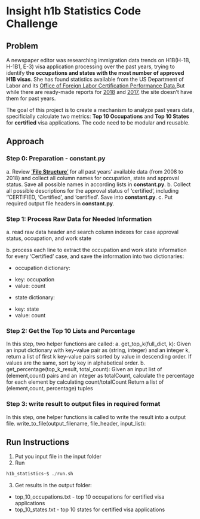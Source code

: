 
# Insight h1b Statistics Code Challenge
## Problem

A newspaper editor was researching immigration data trends on H1B(H-1B, H-1B1, E-3) visa application processing over the past years, trying to identify **the occupations and states with the most number of approved H1B visas**. She has found statistics available from the US Department of Labor and its [Office of Foreign Labor Certification Performance Data.]( https://www.foreignlaborcert.doleta.gov/performancedata.cfm#dis)But while there are ready-made reports for [2018](https://www.foreignlaborcert.doleta.gov/pdf/PerformanceData/2018/H-1B_Selected_Statistics_FY2018_Q4.pdf) and [2017](https://www.foreignlaborcert.doleta.gov/pdf/PerformanceData/2017/H-1B_Selected_Statistics_FY2017.pdf), the site doesn’t have them for past years.

The goal of this project is to create a mechanism to analyze past years data, specificially calculate two metrics: **Top 10 Occupations** and **Top 10 States** for **certified** visa applications. The code need to be modular and reusable.

## Approach

### Step 0: Preparation - constant.py
a. Review [’**File Structure**’](https://www.foreignlaborcert.doleta.gov/performancedata.cfm#dis) for all past years’ available data (from 2008 to 2018) and collect all column names for occupation, state and approval status. Save all possible names in according lists in **constant.py**.
b. Collect all possible descriptions for the approval status of ‘certified’, including ‘’CERTIFIED, ‘Certified’, and ‘certified’. Save into **constant.py**. 
c. Put required output file headers in **constant.py**.
 
### Step 1: Process Raw Data for Needed Information
a. read raw data header and search column indexes for case approval status, occupation, and work state

b. process each line to extract the occupation and work state information for every ‘Certified’ case, and save the information into two dictionaries:
* occupation dictionary: 
- key: occupation
- value: count
* state dictionary:
- key: state
- value: count

### Step 2: Get the Top 10 Lists and Percentage
In this step, two helper functions are called:
a. get_top_k(full_dict, k):
Given an input dictionary with key-value pair as (string, integer) and an integer k, return a list of first k key-value pairs sorted by value in descending order. If values are the same, sort by key in alphabetical order.
b. get_percentage(top_k_result, total_count):
Given an input list of (element,count) pairs and an integer as totalCount, calculate the percentage for each element by calculating count/totalCount 
Return a list of (element,count, percentage) tuples

### Step 3: write result to output files in required format
In this step, one helper functions is called to write the result into a output file.
write_to_file(output_filename, file_header, input_list):

## Run Instructions
1. Put you input file in the input folder
2. Run
```python
h1b_statistics~$ ./run.sh 
```
3. Get results in the output folder:
* top_10_occupations.txt - top 10 occupations for certified visa applications
* top_10_states.txt - top 10 states for certified visa applications